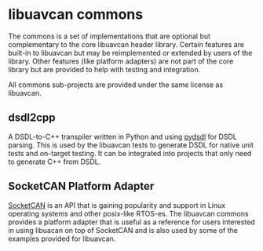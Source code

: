 # libuavcan commons

The commons is a set of implementations that are optional but complementary to the core libuavcan header library. Certain features are built-in to libuavcan but may be reimplemented or extended by users of the library. Other features (like platform adapters) are not part of the core library but are provided to help with testing and integration.

All commons sub-projects are provided under the same license as libuavcan.

## dsdl2cpp

A DSDL-to-C++ transpiler written in Python and using [pydsdl](https://github.com/UAVCAN/pydsdl) for DSDL parsing. This is used by the libuavcan tests to generate DSDL for native unit tests and on-target testing. It can be integrated into projects that only need to generate C++ from DSDL.

## SocketCAN Platform Adapter

[SocketCAN](https://www.kernel.org/doc/Documentation/networking/can.txt) is an API that is gaining popularity and support in Linux operating systems and other posix-like RTOS-es. The libuavcan commons provides a platform adapter that is useful as a reference for users interested in using libuacan on top of SocketCAN and is also used by some of the examples provided for libuavcan.

